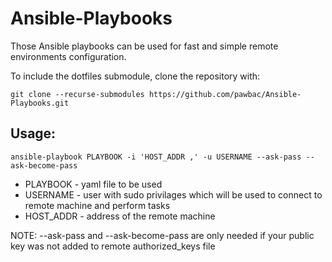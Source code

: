 # Ansible-Playbooks
Those Ansible playbooks can be used for fast and simple remote environments configuration.

To include the dotfiles submodule, clone the repository with:
```
git clone --recurse-submodules https://github.com/pawbac/Ansible-Playbooks.git
```

## Usage:
```
ansible-playbook PLAYBOOK -i 'HOST_ADDR ,' -u USERNAME --ask-pass --ask-become-pass
```
* PLAYBOOK - yaml file to be used
* USERNAME - user with sudo privilages which will be used to connect to remote machine and perform tasks
* HOST_ADDR - address of the remote machine

NOTE: --ask-pass and --ask-become-pass are only needed if your public key was not added to remote authorized_keys file
